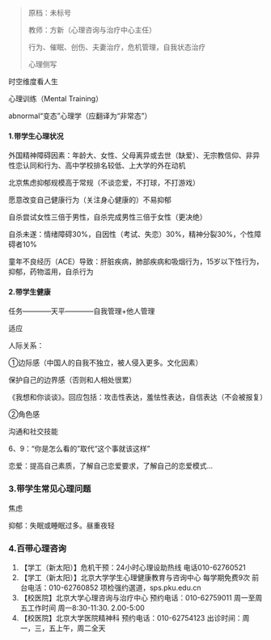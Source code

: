 > 原档：未标号
>
> 教师：方新（心理咨询与治疗中心主任）
>
> 行为、催眠、创伤、夫妻治疗，危机管理，自我状态治疗
>
> 心理侧写

时空维度看人生

心理训练（Mental Training）

abnormal“变态”心理学（应翻译为“非常态”）

#### 1.带学生心理状况

外国精神障碍因素：年龄大、女性、父母离异或去世（缺爱）、无宗教信仰、非异性恋认同和行为、高中学校排名较低、上大学的外在动机

北京焦虑抑郁规模高于常规（不谈恋爱，不打球，不打游戏）

愿意改变自己健康行为（关注身心健康的）不易抑郁

自杀尝试女性三倍于男性，自杀完成男性三倍于女性（更决绝）

自杀未遂：情绪障碍30%，自因性（考试、失恋）30%，精神分裂30%，个性障碍者10%

童年不良经历（ACE）导致：肝脏疾病，肺部疾病和吸烟行为，15岁以下性行为，抑郁，药物滥用，自杀行为

#### 2.带学生健康

任务————天平————自我管理+他人管理

适应

人际关系：

①边际感（中国人的自我不独立，被人侵入更多。文化因素）

保护自己的边界感（否则和人相处很累）

《我想和你谈谈》。回应包括：攻击性表达，羞怯性表达，自信表达（不会被报复）

②角色感

沟通和社交技能

6、9：“你是怎么看的”取代“这个事就该这样”

恋爱：提高自己素质，了解自己恋爱要求，了解自己的恋爱模式...

### 3.带学生常见心理问题

焦虑

抑郁：失眠或睡眠过多。昼重夜轻

### 4.百带心理咨询

1. 【学工（新太阳）】危机干预：24小时心理设助热线
   电话010-62760521
2. 【学工（新太阳）】北京大学学生心理健康教育与咨询中心
   每学期免费9次
   前台电活：010-62760852
   项检强约選道，sps.pku.edu.cn
3. 【校医院】北京大学心理咨询与治疗中心
   预约电话：010-62759011
   周一至周五工作时间
   周一8:30-11:30. 2.00-5:00
4. 【校医院】北京大学医院精神科
   预约电话：010-62754123
   出诊时间：周一，三，五上午，周二全天